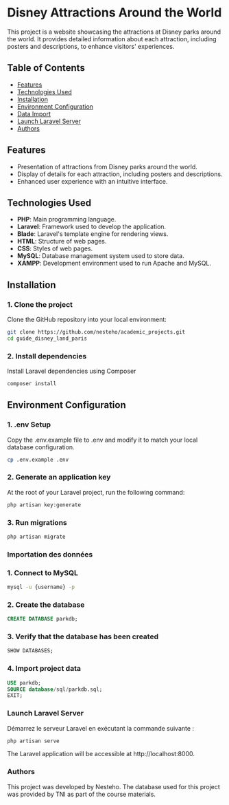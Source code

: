 # Disney Attractions Around the World

This project is a website showcasing the attractions at Disney parks around the world. It provides detailed information about each attraction, including posters and descriptions, to enhance visitors' experiences.

## Table of Contents
- [Features](#features)
- [Technologies Used](#technologies-used)
- [Installation](#installation)
- [Environment Configuration](#environment-configuration)
- [Data Import](#data-import)
- [Launch Laravel Server](#launch-laravel-server)
- [Authors](#authors)

## Features
- Presentation of attractions from Disney parks around the world.
- Display of details for each attraction, including posters and descriptions.
- Enhanced user experience with an intuitive interface.

## Technologies Used
- **PHP**: Main programming language.
- **Laravel**: Framework used to develop the application.
- **Blade**: Laravel's template engine for rendering views.
- **HTML**: Structure of web pages.
- **CSS**: Styles of web pages.
- **MySQL**: Database management system used to store data.
- **XAMPP**: Development environment used to run Apache and MySQL.

## Installation

### 1. Clone the project
Clone the GitHub repository into your local environment:

```bash
git clone https://github.com/nesteho/academic_projects.git
cd guide_disney_land_paris

```

### 2. Install dependencies
Install Laravel dependencies using Composer

```bash
composer install
```
##  Environment Configuration

### 1. .env Setup
Copy the .env.example file to .env and modify it to match your local database configuration.

```bash
cp .env.example .env
```

### 2. Generate an application key 
At the root of your Laravel project, run the following command:

```bash
php artisan key:generate
```

### 3. Run migrations

```bash
php artisan migrate
```

### Importation des données

### 1.  Connect to MySQL 

```bash
mysql -u {username} -p
```
### 2. Create the database

```sql
CREATE DATABASE parkdb;
```
### 3. Verify that the database has been created

```sql
SHOW DATABASES;
```
### 4. Import project data
```sql
USE parkdb;
SOURCE database/sql/parkdb.sql;
EXIT;
```
### Launch Laravel Server
Démarrez le serveur Laravel en exécutant la commande suivante :

```bash
php artisan serve
```
The Laravel application will be accessible at http://localhost:8000.



### Authors

This project was developed by Nesteho. The database used for this project was provided by TNI as part of the course materials.